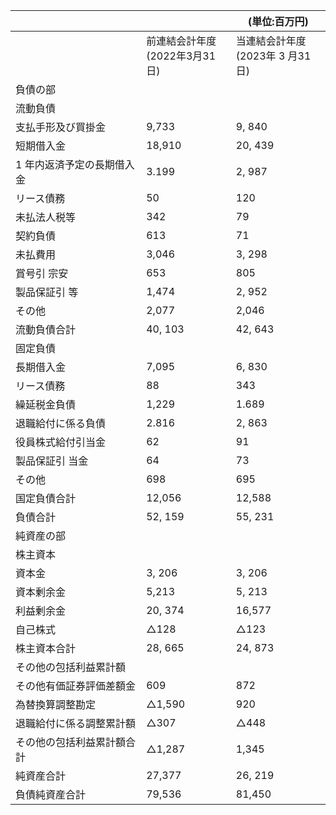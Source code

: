 |                |                         | (単位:百万円)                  |
|----------------|-------------------------|---------------------------|
|                | 前連結会計年度<br>(2022年3月31日) | 当連結会計年度<br>(2023年 3 月31日) |
| 負債の部           |                         |                           |
| 流動負債           |                         |                           |
| 支払手形及び買掛金      | 9,733                   | 9, 840                    |
| 短期借入金          | 18,910                  | 20, 439                   |
| 1 年内返済予定の長期借入金 | 3.199                   | 2, 987                    |
| リース債務          | 50                      | 120                       |
| 未払法人税等         | 342                     | 79                        |
| 契約負債           | 613                     | 71                        |
| 未払費用           | 3,046                   | 3, 298                    |
| 賞号引 宗安         | 653                     | 805                       |
| 製品保証引 等        | 1,474                   | 2, 952                    |
| その他            | 2,077                   | 2,046                     |
| 流動負債合計         | 40, 103                 | 42, 643                   |
| 固定負債           |                         |                           |
| 長期借入金          | 7,095                   | 6, 830                    |
| リース債務          | 88                      | 343                       |
| 繰延税金負債         | 1,229                   | 1.689                     |
| 退職給付に係る負債      | 2.816                   | 2, 863                    |
| 役員株式給付引当金      | 62                      | 91                        |
| 製品保証引 当金       | 64                      | 73                        |
| その他            | 698                     | 695                       |
| 国定負債合計         | 12,056                  | 12,588                    |
| 負債合計           | 52, 159                 | 55, 231                   |
| 純資産の部          |                         |                           |
| 株主資本           |                         |                           |
| 資本金            | 3, 206                  | 3, 206                    |
| 資本剰余金          | 5,213                   | 5, 213                    |
| 利益剰余金          | 20, 374                 | 16,577                    |
| 自己株式           | △128                    | △123                      |
| 株主資本合計         | 28, 665                 | 24, 873                   |
| その他の包括利益累計額    |                         |                           |
| その他有価証券評価差額金   | 609                     | 872                       |
| 為替換算調整勘定       | △1,590                  | 920                       |
| 退職給付に係る調整累計額   | △307                    | △448                      |
| その他の包括利益累計額合計  | △1,287                  | 1,345                     |
| 純資産合計          | 27,377                  | 26, 219                   |
| 負債純資産合計        | 79,536                  | 81,450                    |
